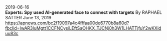


2019-06-16  
**Experts: Spy used AI-generated face to connect with targets**
By RAPHAEL SATTER June 13, 2019  
https://apnews.com/bc2f19097a4c4fffaa00de6770b8a60d?fbclid=IwAR3IuMgtt1CCFNCysiLEftSaOHKX_TJCNj0h3W1LHATTjfuY2wKXiduu83c   
